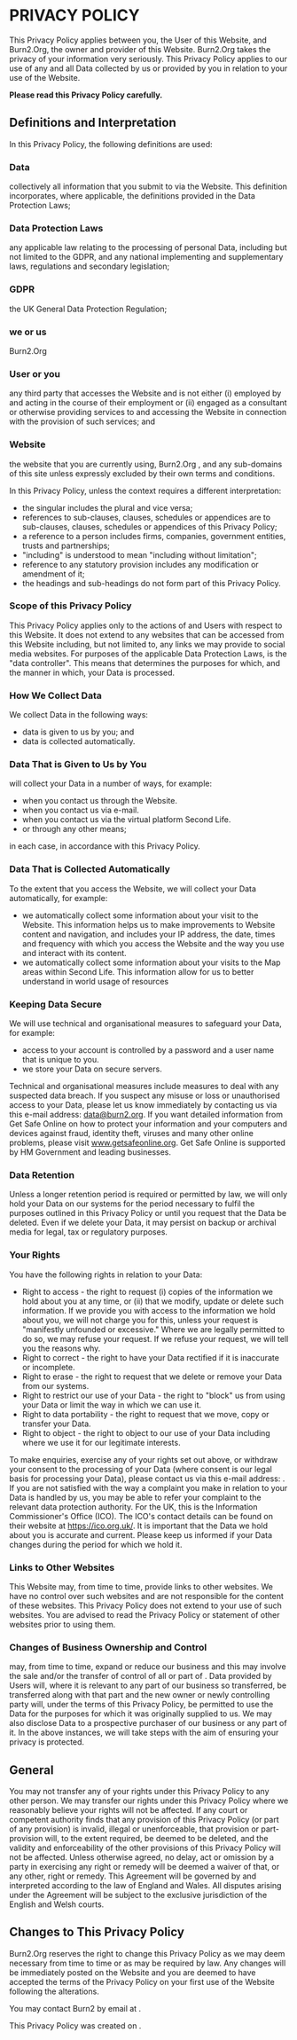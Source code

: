 # PRIVACY POLICY

This Privacy Policy applies between you, the User of this Website, and Burn2.Org, the owner and provider of this Website. Burn2.Org takes the privacy of your information very seriously. This Privacy Policy applies to our use of any and all Data collected by us or provided by you in relation to your use of the Website.

**Please read this Privacy Policy carefully.**

## Definitions and Interpretation

In this Privacy Policy, the following definitions are used:

### Data

collectively all information that you submit to  via the Website. This definition incorporates, where applicable, the definitions provided in the Data Protection Laws;

### Data Protection Laws

any applicable law relating to the processing of personal Data, including but not limited to the&nbsp;GDPR, and any national implementing and supplementary laws, regulations and secondary legislation;

### GDPR

the UK General Data Protection Regulation;

### we or us

Burn2.Org

### User or you

any third party that accesses the Website and is not either (i) employed by  and acting in the course of their employment or (ii) engaged as a consultant or otherwise providing services to  and accessing the Website in connection with the provision of such services; and

### Website

the website that you are currently using, Burn2.Org , and any sub-domains of this site unless expressly excluded by their own terms and conditions.

In this Privacy Policy, unless the context requires a different interpretation:

* the singular includes the plural and vice versa;
* references to sub-clauses, clauses, schedules or appendices are to sub-clauses, clauses, schedules or appendices of this Privacy Policy;
* a reference to a person includes firms, companies, government entities, trusts and partnerships;
* "including" is understood to mean "including without limitation";
* reference to any statutory provision includes any modification or amendment of it;
* the headings and sub-headings do not form part of this Privacy Policy.

### Scope of this Privacy Policy

This Privacy Policy applies only to the actions of  and Users with respect to this Website. It does not extend to any websites that can be accessed from this Website including, but not limited to, any links we may provide to social media websites.
For purposes of the applicable Data Protection Laws,  is the "data controller". This means that  determines the purposes for which, and the manner in which, your Data is processed.

### How We Collect Data

We collect Data in the following ways:

* data is given to us by you; and
* data is collected automatically.

### Data That is Given to Us by You

will collect your Data in a number of ways, for example:

* when you contact us through the Website.
* when you contact us via e-mail.
* when you contact us via the virtual platform Second Life.
* or through any other means;

in each case, in accordance with this Privacy Policy.

### Data That is Collected Automatically

To the extent that you access the Website, we will collect your Data automatically, for example:

* we automatically collect some information about your visit to the Website. This information helps us to make improvements to Website content and navigation, and includes your IP address, the date, times and frequency with which you access the Website and the way you use and interact with its content.
* we automatically collect some information about your visits to the Map areas within Second Life. This information allow for us to better understand in world usage of resources 

### Keeping Data Secure

We will use technical and organisational measures to safeguard your Data, for example:

* access to your account is controlled by a password and a user name that is unique to you.
* we store your Data on secure servers.

Technical and organisational measures include measures to deal with any suspected data breach. If you suspect any misuse or loss or unauthorised access to your Data, please let us know immediately by contacting us via this e-mail address: data@burn2.org.
If you want detailed information from Get Safe Online on how to protect your information and your computers and devices against fraud, identity theft, viruses and many other online problems, please visit www.getsafeonline.org. Get Safe Online is supported by HM Government and leading businesses.

### Data Retention

Unless a longer retention period is required or permitted by law, we will only hold your Data on our systems for the period necessary to fulfil the purposes outlined in this Privacy Policy or until you request that the Data be deleted.
Even if we delete your Data, it may persist on backup or archival media for legal, tax or regulatory purposes.

### Your Rights

You have the following rights in relation to your Data:

* Right to access - the right to request (i) copies of the information we hold about you at any time, or (ii) that we modify, update or delete such information. If we provide you with access to the information we hold about you, we will not charge you for this, unless your request is "manifestly unfounded or excessive." Where we are legally permitted to do so, we may refuse your request. If we refuse your request, we will tell you the reasons why.
* Right to correct - the right to have your Data rectified if it is inaccurate or incomplete.
* Right to erase - the right to request that we delete or remove your Data from our systems.
* Right to restrict our use of your Data - the right to "block" us from using your Data or limit the way in which we can use it.
* Right to data portability - the right to request that we move, copy or transfer your Data.
* Right to object - the right to object to our use of your Data including where we use it for our legitimate interests.

To make enquiries, exercise any of your rights set out above, or withdraw your consent to the processing of your Data (where consent is our legal basis for processing your Data), please contact us via this e-mail address: .
If you are not satisfied with the way a complaint you make in relation to your Data is handled by us, you may be able to refer your complaint to the relevant data protection authority. For the UK, this is the Information Commissioner's Office (ICO). The ICO's contact details can be found on their website at https://ico.org.uk/.
It is important that the Data we hold about you is accurate and current. Please keep us informed if your Data changes during the period for which we hold it.

### Links to Other Websites

This Website may, from time to time, provide links to other websites. We have no control over such websites and are not responsible for the content of these websites. This Privacy Policy does not extend to your use of such websites. You are advised to read the Privacy Policy or statement of other websites prior to using them.

### Changes of Business Ownership and Control

 may, from time to time, expand or reduce our business and this may involve the sale and/or the transfer of control of all or part of . Data provided by Users will, where it is relevant to any part of our business so transferred, be transferred along with that part and the new owner or newly controlling party will, under the terms of this Privacy Policy, be permitted to use the Data for the purposes for which it was originally supplied to us.
We may also disclose Data to a prospective purchaser of our business or any part of it.
In the above instances, we will take steps with the aim of ensuring your privacy is protected.

## General

You may not transfer any of your rights under this Privacy Policy to any other person. We may transfer our rights under this Privacy Policy where we reasonably believe your rights will not be affected.
If any court or competent authority finds that any provision of this Privacy Policy (or part of any provision) is invalid, illegal or unenforceable, that provision or part-provision will, to the extent required, be deemed to be deleted, and the validity and enforceability of the other provisions of this Privacy Policy will not be affected.
Unless otherwise agreed, no delay, act or omission by a party in exercising any right or remedy will be deemed a waiver of that, or any other, right or remedy.
This Agreement will be governed by and interpreted according to the law of England and Wales. All disputes arising under the Agreement will be subject to the exclusive jurisdiction of the English and Welsh courts.

## Changes to This Privacy Policy

Burn2.Org reserves the right to change this Privacy Policy as we may deem necessary from time to time or as may be required by law. Any changes will be immediately posted on the Website and you are deemed to have accepted the terms of the Privacy Policy on your first use of the Website following the alterations.

You may contact Burn2 by email at .

This Privacy Policy was created on .
